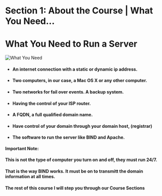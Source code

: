 # Section 1: About the Course | What You Need...

# What You Need to Run a Server

![What You Need]({{site.baseurl}}/img/what-you-need-1280x640.png)

 - #### An internet connection with a static or dynamic ip address.
 
 - #### Two computers, in our case, a Mac OS X or any other computer.
 
 - #### Two networks for fail over events. A backup system.
 
 - #### Having the control of your ISP router.
 
 - #### A FQDN, a full qualified domain name.
 
 - #### Have control of your domain through your domain host, (registrar)
 
 - #### The software to run the server like BIND and Apache.
 
 **Important Note:**
 
 #### This is not the type of computer you turn on and off, they must run 24/7.
 
 #### That is the way BIND works. It must be on to transmitt the domain information at all times.

 #### The rest of this course I will step you through our Course Sections
